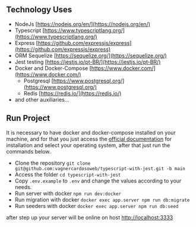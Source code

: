 ## Technology Uses

- NodeJs [https://nodejs.org/en/](https://nodejs.org/en/)
- Typescript [https://www.typescriptlang.org/](https://www.typescriptlang.org/)
- Express [https://github.com/expressjs/express](https://github.com/expressjs/express)
- ORM Sequelize [https://sequelize.org/](https://sequelize.org/)
- Jest testing [https://jestjs.io/pt-BR/](https://jestjs.io/pt-BR/)
- Docker and Docker-Compose [https://www.docker.com/](https://www.docker.com/)
  - Postgresql [https://www.postgresql.org/](https://www.postgresql.org/)
  - Redis [https://redis.io/](https://redis.io/)
- and other auxiliaries...

## Run Project

It is necessary to have docker and docker-compose installed on your machine, and for that you just access
the [official documentation](https://docs.docker.com/engine/install/) for installation and select your operating system,
after that just run the commands below.

- Clone the repository `git clone git@github.com:vagnercardosoweb/typescript-with-jest.git -b main`
- Access the folder `cd typescript-with-jest`
- Copy `.env.example` to `.env` and change the values according to your needs.
- Run server with docker `npm run dev:docker`
- Run migration with docker `docker exec app.server npm run db:migrate`
- Run seeders with docker `docker exec app.server npm run db:seed`

after step up your server will be online on
host [http://localhost:3333](http://localhost:3333)
